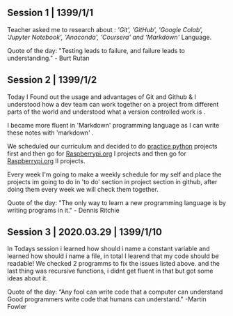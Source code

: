 Session 1 | 1399/1/1
---
Teacher asked me to research about : _'Git', 'GitHub', 'Google Colab', 'Jupyter Notebook', 'Anaconda', 'Coursera' and 'Markdown'_ Language.

 Quote of the day:
     "Testing leads to failure, and failure leads to understanding." - Burt Rutan
     
Session 2 | 1399/1/2
---
Today I Found out the usage and advantages of Git and Github & I understood how a  dev team can work together on a project from different parts of the world and understood what a version controlled work is .

I became more fluent in 'Markdown' programming language as I can write these notes with 'markdown' . 

We scheduled our curriculum and decided to do [practice python](http://www.practicepython.org/) projects first and then go for [Raspberrypi.org](https://projects.raspberrypi.org/en/codeclub/python-module-1) I projects and then go for [Raspberrypi.org](https://projects.raspberrypi.org/en/codeclub/python-module-2) II projects.
  
 Every week I'm going to make a weekly schedule for my self and place the projects im going to do in 'to do' section in project section in github, after doing them every week we will check them together.
 
 Quote of the day:
   "The only way to learn a new programming language is by writing programs in it." - Dennis Ritchie

 Session 3 | 2020.03.29 | 1399/1/10
-----
In Todays session i learned how should i name a constant variable and learned how should i name a file, in total I learend that my code should be readable!
We checked 2 programms to fix the issues listed above.
and the last thing was recursive functions, i didnt get fluent in that but got some ideas about it.

Quote of the day:
    “Any fool can write code that a computer can understand
                                                           Good programmers write code that humans can understand." -Martin Fowler 
                                                           
                                                           
